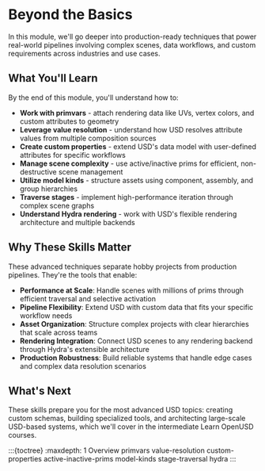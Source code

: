 # Beyond the Basics

In this module, we'll go deeper into production-ready techniques that power real-world pipelines involving complex scenes, data workflows, and custom requirements across industries and use cases.

## What You'll Learn

By the end of this module, you'll understand how to:

- **Work with primvars** - attach rendering data like UVs, vertex colors, and custom attributes to geometry
- **Leverage value resolution** - understand how USD resolves attribute values from multiple composition sources
- **Create custom properties** - extend USD's data model with user-defined attributes for specific workflows  
- **Manage scene complexity** - use active/inactive prims for efficient, non-destructive scene management
- **Utilize model kinds** - structure assets using component, assembly, and group hierarchies
- **Traverse stages** - implement high-performance iteration through complex scene graphs
- **Understand Hydra rendering** - work with USD's flexible rendering architecture and multiple backends

## Why These Skills Matter

These advanced techniques separate hobby projects from production pipelines. They're the tools that enable:

- **Performance at Scale**: Handle scenes with millions of prims through efficient traversal and selective activation
- **Pipeline Flexibility**: Extend USD with custom data that fits your specific workflow needs  
- **Asset Organization**: Structure complex projects with clear hierarchies that scale across teams
- **Rendering Integration**: Connect USD scenes to any rendering backend through Hydra's extensible architecture
- **Production Robustness**: Build reliable systems that handle edge cases and complex data resolution scenarios


## What's Next

These skills prepare you for the most advanced USD topics: creating custom schemas, building specialized tools, and architecting large-scale USD-based systems, which we'll cover in the intermediate Learn OpenUSD courses.

:::{toctree}
:maxdepth: 1
Overview <self>
primvars
value-resolution
custom-properties
active-inactive-prims
model-kinds
stage-traversal
hydra
:::